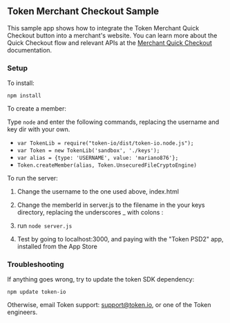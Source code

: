 ## Token Merchant Checkout Sample

This sample app shows how to integrate the Token Merchant Quick Checkout
button into a merchant's website.
You can learn more about the Quick Checkout flow and relevant APIs at the
[Merchant Quick Checkout](http://developer-beta.token.io/merchant-checkout/)
documentation.

### Setup

To install:

`npm install`

To create a member:

Type `node` and enter the following commands, replacing the username and key dir with your own.

* `var TokenLib = require("token-io/dist/token-io.node.js");`
* `var Token = new TokenLib('sandbox', './keys');`
* `var alias = {type: 'USERNAME', value: 'mariano876'};`
* `Token.createMember(alias, Token.UnsecuredFileCryptoEngine)`

To run the server:

1. Change the username to the one used above, index.html

2. Change the memberId in server.js to the filename in the your keys directory, replacing the underscores _ with colons :

3. run `node server.js`

4. Test by going to localhost:3000, and paying with the "Token PSD2" app, installed from the App Store

### Troubleshooting

If anything goes wrong, try to update the token SDK dependency:

`npm update token-io`

Otherwise, email Token support: support@token.io, or one of the Token engineers.
